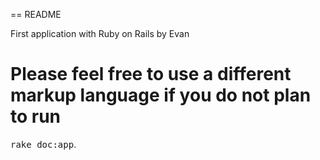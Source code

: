 == README

First application with Ruby on Rails by Evan


# Please feel free to use a different markup language if you do not plan to run
<tt>rake doc:app</tt>.
